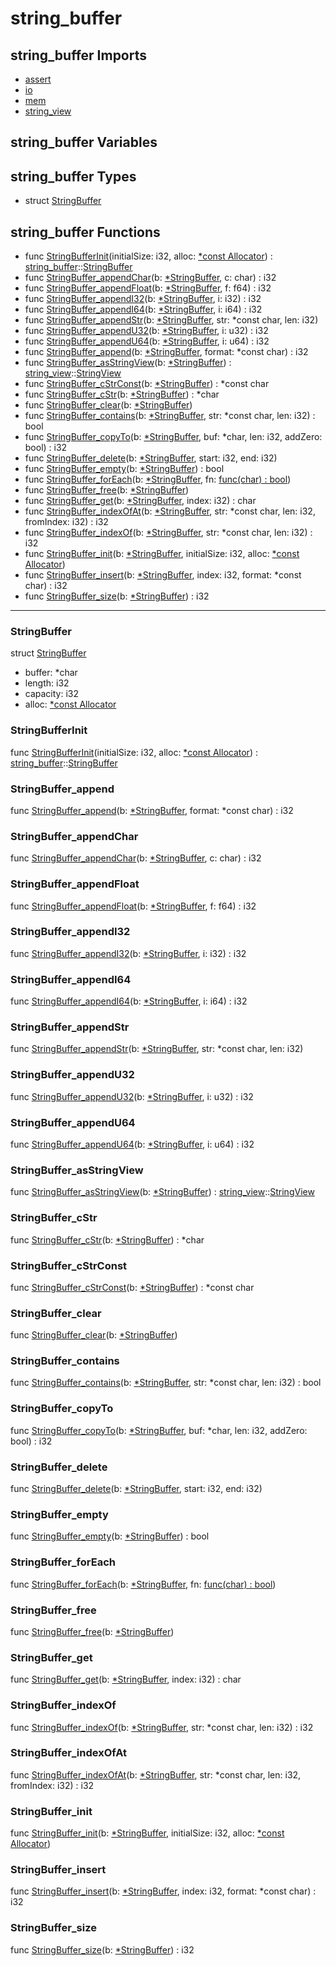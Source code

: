 # string\_buffer

## string\_buffer Imports

* [assert](assert\.md)
* [io](io\.md)
* [mem](mem\.md)
* [string\_view](string\_view\.md)


## string\_buffer Variables



## string\_buffer Types

* struct [StringBuffer](#StringBuffer)


## string\_buffer Functions

* func [StringBufferInit](#StringBufferInit)(initialSize: i32, alloc: [\*const Allocator](#Allocator)) : [string\_buffer](#string\_buffer)::[StringBuffer](#StringBuffer)
* func [StringBuffer\_appendChar](#StringBuffer\_appendChar)(b: [\*StringBuffer](#StringBuffer), c: char) : i32
* func [StringBuffer\_appendFloat](#StringBuffer\_appendFloat)(b: [\*StringBuffer](#StringBuffer), f: f64) : i32
* func [StringBuffer\_appendI32](#StringBuffer\_appendI32)(b: [\*StringBuffer](#StringBuffer), i: i32) : i32
* func [StringBuffer\_appendI64](#StringBuffer\_appendI64)(b: [\*StringBuffer](#StringBuffer), i: i64) : i32
* func [StringBuffer\_appendStr](#StringBuffer\_appendStr)(b: [\*StringBuffer](#StringBuffer), str: *const char, len: i32)
* func [StringBuffer\_appendU32](#StringBuffer\_appendU32)(b: [\*StringBuffer](#StringBuffer), i: u32) : i32
* func [StringBuffer\_appendU64](#StringBuffer\_appendU64)(b: [\*StringBuffer](#StringBuffer), i: u64) : i32
* func [StringBuffer\_append](#StringBuffer\_append)(b: [\*StringBuffer](#StringBuffer), format: *const char) : i32
* func [StringBuffer\_asStringView](#StringBuffer\_asStringView)(b: [\*StringBuffer](#StringBuffer)) : [string\_view](string\_view\.md)::[StringView](StringView\.md)
* func [StringBuffer\_cStrConst](#StringBuffer\_cStrConst)(b: [\*StringBuffer](#StringBuffer)) : *const char
* func [StringBuffer\_cStr](#StringBuffer\_cStr)(b: [\*StringBuffer](#StringBuffer)) : *char
* func [StringBuffer\_clear](#StringBuffer\_clear)(b: [\*StringBuffer](#StringBuffer))
* func [StringBuffer\_contains](#StringBuffer\_contains)(b: [\*StringBuffer](#StringBuffer), str: *const char, len: i32) : bool
* func [StringBuffer\_copyTo](#StringBuffer\_copyTo)(b: [\*StringBuffer](#StringBuffer), buf: *char, len: i32, addZero: bool) : i32
* func [StringBuffer\_delete](#StringBuffer\_delete)(b: [\*StringBuffer](#StringBuffer), start: i32, end: i32)
* func [StringBuffer\_empty](#StringBuffer\_empty)(b: [\*StringBuffer](#StringBuffer)) : bool
* func [StringBuffer\_forEach](#StringBuffer\_forEach)(b: [\*StringBuffer](#StringBuffer), fn: [func\(char\) : bool](#\_))
* func [StringBuffer\_free](#StringBuffer\_free)(b: [\*StringBuffer](#StringBuffer))
* func [StringBuffer\_get](#StringBuffer\_get)(b: [\*StringBuffer](#StringBuffer), index: i32) : char
* func [StringBuffer\_indexOfAt](#StringBuffer\_indexOfAt)(b: [\*StringBuffer](#StringBuffer), str: *const char, len: i32, fromIndex: i32) : i32
* func [StringBuffer\_indexOf](#StringBuffer\_indexOf)(b: [\*StringBuffer](#StringBuffer), str: *const char, len: i32) : i32
* func [StringBuffer\_init](#StringBuffer\_init)(b: [\*StringBuffer](#StringBuffer), initialSize: i32, alloc: [\*const Allocator](#Allocator))
* func [StringBuffer\_insert](#StringBuffer\_insert)(b: [\*StringBuffer](#StringBuffer), index: i32, format: *const char) : i32
* func [StringBuffer\_size](#StringBuffer\_size)(b: [\*StringBuffer](#StringBuffer)) : i32



***
### StringBuffer


struct [StringBuffer](#StringBuffer)

* buffer: *char
* length: i32
* capacity: i32
* alloc: [\*const Allocator](#Allocator)



### StringBufferInit


func [StringBufferInit](#StringBufferInit)(initialSize: i32, alloc: [\*const Allocator](#Allocator)) : [string\_buffer](#string\_buffer)::[StringBuffer](#StringBuffer)


### StringBuffer\_append


func [StringBuffer\_append](#StringBuffer\_append)(b: [\*StringBuffer](#StringBuffer), format: *const char) : i32


### StringBuffer\_appendChar


func [StringBuffer\_appendChar](#StringBuffer\_appendChar)(b: [\*StringBuffer](#StringBuffer), c: char) : i32


### StringBuffer\_appendFloat


func [StringBuffer\_appendFloat](#StringBuffer\_appendFloat)(b: [\*StringBuffer](#StringBuffer), f: f64) : i32


### StringBuffer\_appendI32


func [StringBuffer\_appendI32](#StringBuffer\_appendI32)(b: [\*StringBuffer](#StringBuffer), i: i32) : i32


### StringBuffer\_appendI64


func [StringBuffer\_appendI64](#StringBuffer\_appendI64)(b: [\*StringBuffer](#StringBuffer), i: i64) : i32


### StringBuffer\_appendStr


func [StringBuffer\_appendStr](#StringBuffer\_appendStr)(b: [\*StringBuffer](#StringBuffer), str: *const char, len: i32)


### StringBuffer\_appendU32


func [StringBuffer\_appendU32](#StringBuffer\_appendU32)(b: [\*StringBuffer](#StringBuffer), i: u32) : i32


### StringBuffer\_appendU64


func [StringBuffer\_appendU64](#StringBuffer\_appendU64)(b: [\*StringBuffer](#StringBuffer), i: u64) : i32


### StringBuffer\_asStringView


func [StringBuffer\_asStringView](#StringBuffer\_asStringView)(b: [\*StringBuffer](#StringBuffer)) : [string\_view](string\_view\.md)::[StringView](StringView\.md)


### StringBuffer\_cStr


func [StringBuffer\_cStr](#StringBuffer\_cStr)(b: [\*StringBuffer](#StringBuffer)) : *char


### StringBuffer\_cStrConst


func [StringBuffer\_cStrConst](#StringBuffer\_cStrConst)(b: [\*StringBuffer](#StringBuffer)) : *const char


### StringBuffer\_clear


func [StringBuffer\_clear](#StringBuffer\_clear)(b: [\*StringBuffer](#StringBuffer))


### StringBuffer\_contains


func [StringBuffer\_contains](#StringBuffer\_contains)(b: [\*StringBuffer](#StringBuffer), str: *const char, len: i32) : bool


### StringBuffer\_copyTo


func [StringBuffer\_copyTo](#StringBuffer\_copyTo)(b: [\*StringBuffer](#StringBuffer), buf: *char, len: i32, addZero: bool) : i32


### StringBuffer\_delete


func [StringBuffer\_delete](#StringBuffer\_delete)(b: [\*StringBuffer](#StringBuffer), start: i32, end: i32)


### StringBuffer\_empty


func [StringBuffer\_empty](#StringBuffer\_empty)(b: [\*StringBuffer](#StringBuffer)) : bool


### StringBuffer\_forEach


func [StringBuffer\_forEach](#StringBuffer\_forEach)(b: [\*StringBuffer](#StringBuffer), fn: [func\(char\) : bool](#\_))


### StringBuffer\_free


func [StringBuffer\_free](#StringBuffer\_free)(b: [\*StringBuffer](#StringBuffer))


### StringBuffer\_get


func [StringBuffer\_get](#StringBuffer\_get)(b: [\*StringBuffer](#StringBuffer), index: i32) : char


### StringBuffer\_indexOf


func [StringBuffer\_indexOf](#StringBuffer\_indexOf)(b: [\*StringBuffer](#StringBuffer), str: *const char, len: i32) : i32


### StringBuffer\_indexOfAt


func [StringBuffer\_indexOfAt](#StringBuffer\_indexOfAt)(b: [\*StringBuffer](#StringBuffer), str: *const char, len: i32, fromIndex: i32) : i32


### StringBuffer\_init


func [StringBuffer\_init](#StringBuffer\_init)(b: [\*StringBuffer](#StringBuffer), initialSize: i32, alloc: [\*const Allocator](#Allocator))


### StringBuffer\_insert


func [StringBuffer\_insert](#StringBuffer\_insert)(b: [\*StringBuffer](#StringBuffer), index: i32, format: *const char) : i32


### StringBuffer\_size


func [StringBuffer\_size](#StringBuffer\_size)(b: [\*StringBuffer](#StringBuffer)) : i32


